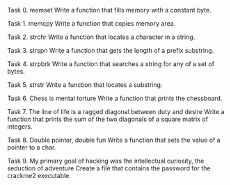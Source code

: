 Task 0. memset
	Write a function that fills memory with a constant byte.

Task 1. memcpy
	Write a function that copies memory area.

Task 2. strchr
	Write a function that locates a character in a string.

Task 3. strspn
	Write a function that gets the length of a prefix substring.

Task 4. strpbrk
	Write a function that searches a string for any of a set of bytes.

Task 5. strstr
	Write a function that locates a substring.

Task 6. Chess is mental torture
	Write a function that prints the chessboard.

Task 7. The line of life is a ragged diagonal between duty and desire
	Write a function that prints the sum of the two diagonals of a square matrix of integers.

Task 8. Double pointer, double fun
	Write a function that sets the value of a pointer to a char.

Task 9. My primary goal of hacking was the intellectual curiosity, the seduction of adventure
	Create a file that contains the password for the crackme2 executable.
